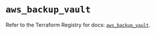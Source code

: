 # `aws_backup_vault`

Refer to the Terraform Registry for docs: [`aws_backup_vault`](https://registry.terraform.io/providers/hashicorp/aws/5.76.0/docs/resources/backup_vault).
